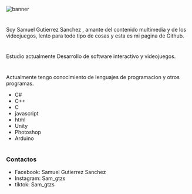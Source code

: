 ![banner](../SAMGTZS.png)
#
Soy Samuel Gutierrez Sanchez , amante del contenido multimedia y de los videojuegos, lento para todo tipo de cosas y esta es mi pagina de Github.
#
Estudio actualmente Desarrollo de software interactivo y videojuegos.
#

Actualmente tengo conocimiento de lenguajes de programacion y otros programas.
- C#
- C++
- C
- javascript
- html
- Unity
- Photoshop
- Arduino

#

### Contactos

- Facebook: Samuel Gutierrez Sanchez
- Instagram: Sam_gtzs
- tiktok: Sam_gtzs